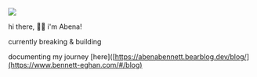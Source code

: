 
![](https://komarev.com/ghpvc/?username=abena07&color=blueviolet)
 
hi there, 👋🏿 i'm Abena!

currently breaking & building

documenting my journey [here]([https://abenabennett.bearblog.dev/blog/](https://www.bennett-eghan.com/#/blog)




